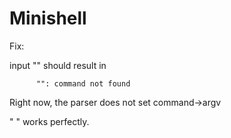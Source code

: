 # Minishell

Fix:

input "" should result in 


          "": command not found

Right now, the parser does not set command->argv 

 " " works perfectly.
